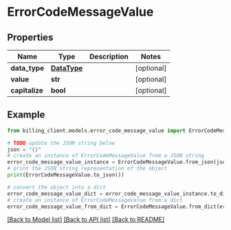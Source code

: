 # ErrorCodeMessageValue


## Properties

Name | Type | Description | Notes
------------ | ------------- | ------------- | -------------
**data_type** | [**DataType**](DataType.md) |  | [optional] 
**value** | **str** |  | [optional] 
**capitalize** | **bool** |  | [optional] 

## Example

```python
from billing_client.models.error_code_message_value import ErrorCodeMessageValue

# TODO update the JSON string below
json = "{}"
# create an instance of ErrorCodeMessageValue from a JSON string
error_code_message_value_instance = ErrorCodeMessageValue.from_json(json)
# print the JSON string representation of the object
print(ErrorCodeMessageValue.to_json())

# convert the object into a dict
error_code_message_value_dict = error_code_message_value_instance.to_dict()
# create an instance of ErrorCodeMessageValue from a dict
error_code_message_value_from_dict = ErrorCodeMessageValue.from_dict(error_code_message_value_dict)
```
[[Back to Model list]](../README.md#documentation-for-models) [[Back to API list]](../README.md#documentation-for-api-endpoints) [[Back to README]](../README.md)


